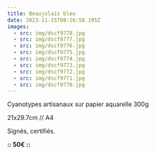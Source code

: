 ```yaml
---
title: Beaujolais bleu
date: 2023-11-15T08:16:58.195Z
images:
  - src: img/dscf9778.jpg
  - src: img/dscf9777.jpg
  - src: img/dscf9776.jpg
  - src: img/dscf9775.jpg
  - src: img/dscf9774.jpg
  - src: img/dscf9773.jpg
  - src: img/dscf9772.jpg
  - src: img/dscf9771.jpg
  - src: img/dscf9770.jpg
---
```



Cyanotypes artisanaux sur papier aquarelle 300g

21x29.7cm // A4

Signés, certifiés.

**:: 50€ ::**
